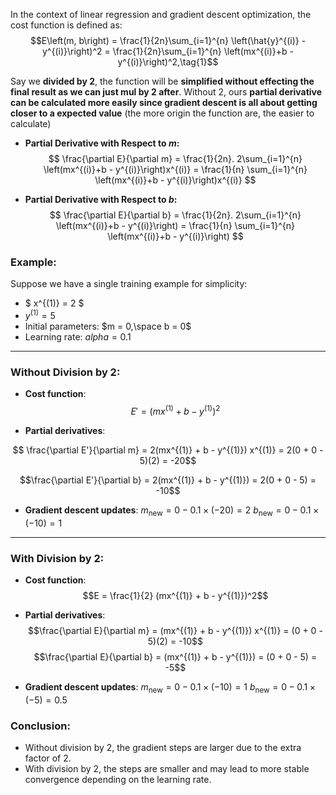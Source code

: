 In the context of linear regression and gradient descent optimization, the cost function is defined as:
$$E\left(m, b\right) = \frac{1}{2n}\sum_{i=1}^{n} \left(\hat{y}^{(i)} - y^{(i)}\right)^2 =
\frac{1}{2n}\sum_{i=1}^{n} \left(mx^{(i)}+b - y^{(i)}\right)^2,\tag{1}$$

Say we **divided by 2**, the function will be **simplified without effecting the final result as we can just mul by 2 after**. Without 2, ours **partial derivative can be calculated more easily since gradient descent is all about getting closer to a expected value** (the more origin the function are, the easier to calculate)
+ **Partial Derivative with Respect to $m$:**
	$$
	\frac{\partial E}{\partial m} = \frac{1}{2n}. 2\sum_{i=1}^{n} \left(mx^{(i)}+b - y^{(i)}\right)x^{(i)}   = \frac{1}{n} \sum_{i=1}^{n} \left(mx^{(i)}+b - y^{(i)}\right)x^{(i)}   
	$$

+ **Partial Derivative with Respect to $b$:**
	$$
	\frac{\partial E}{\partial b} = \frac{1}{2n}. 2\sum_{i=1}^{n} \left(mx^{(i)}+b - y^{(i)}\right) = \frac{1}{n} \sum_{i=1}^{n} \left(mx^{(i)}+b - y^{(i)}\right)
	$$


### Example:

Suppose we have a single training example for simplicity:

- $ x^{(1)} = 2 $
- $y^{(1)} = 5$
- Initial parameters: $m = 0,\space b = 0$
- Learning rate: $alpha = 0.1$


---

### Without Division by 2:

- **Cost function**: 
$$E' = (mx^{(1)} + b - y^{(1)})^2$$
  
- **Partial derivatives**:

$$ \frac{\partial E'}{\partial m} = 2(mx^{(1)} + b - y^{(1)}) x^{(1)} = 2(0 + 0 - 5)(2) = -20$$

$$\frac{\partial E'}{\partial b} = 2(mx^{(1)} + b - y^{(1)}) = 2(0 + 0 - 5) = -10$$

- **Gradient descent updates**:
	$m_{\text{new}} = 0 - 0.1 \times (-20) = 2$
	$b_{\text{new}} = 0 - 0.1 \times (-10) = 1$
  

---

### With Division by 2:

- **Cost function**:   $$E = \frac{1}{2} (mx^{(1)} + b - y^{(1)})^2$$  
- **Partial derivatives**:
  $$\frac{\partial E}{\partial m} = (mx^{(1)} + b - y^{(1)}) x^{(1)} = (0 + 0 - 5)(2) = -10$$
  $$\frac{\partial E}{\partial b} = (mx^{(1)} + b - y^{(1)}) = (0 + 0 - 5) = -5$$

- **Gradient descent updates**:
	$m_{\text{new}} = 0 - 0.1 \times (-10) = 1$
	$b_{\text{new}} = 0 - 0.1 \times (-5) = 0.5$


### Conclusion:

- Without division by 2, the gradient steps are larger due to the extra factor of 2.
- With division by 2, the steps are smaller and may lead to more stable convergence depending on the learning rate.
